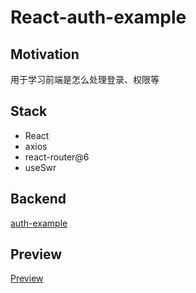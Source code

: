 # React-auth-example

## Motivation

用于学习前端是怎么处理登录、权限等

## Stack

- React
- axios
- react-router@6
- useSwr

## Backend

[auth-example](https://github.com/zingxy/auth-example)

## Preview

[Preview](https://github.com/zingxy/auth-example)
